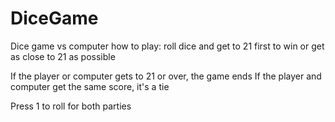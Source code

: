# DiceGame

Dice game vs computer
how to play: roll dice and get to 21 first to win or get as close to 21 as possible

If the player or computer gets to 21 or over, the game ends
If the player and computer get the same score, it's a tie

Press 1 to roll for both parties
